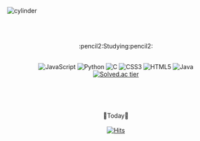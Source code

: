 
![cylinder](https://capsule-render.vercel.app/api?type=cylinder&color=timeAuto&text=JuHee's_GITHUB&fontColor=black&fontAlignY=50&fontSize=50&height=200)
<br>
<br>
<br>
<br>

<div align=center>  
:pencil2:Studying:pencil2:
<br><br>


![JavaScript](https://img.shields.io/badge/JavaScript-F7DF1E.svg?&style=for-the-badge&logo=javascript&logoColor=white)
![Python](https://img.shields.io/badge/Python-3776AB.svg?&style=for-the-badge&logo=Python&logoColor=white)
![C](https://img.shields.io/badge/C-A8B9CC.svg?&style=for-the-badge&logo=C&logoColor=white)
![CSS3](https://img.shields.io/badge/CSS3-1572B6.svg?&style=for-the-badge&logo=CSS3&logoColor=white)
![HTML5](https://img.shields.io/badge/HTML5-E34F26.svg?&style=for-the-badge&logo=HTML53&logoColor=white)
![Java](https://img.shields.io/badge/java-007396?style=for-the-badge&logo=Java&logoColor=white)
<br>
[![Solved.ac tier](http://mazassumnida.wtf/api/generate_badge?boj=wngml02)](https://solved.ac/wngml02)
<br/>
<br>

<br>
<br>

💌Today💌
<br><br>
[![Hits](https://hits.seeyoufarm.com/api/count/incr/badge.svg?url=https%3A%2F%2Fgithub.com%2Fjuuheeee%2Fjuuheeee.github.io&count_bg=%23A2A2A2&title_bg=%23FF6358&icon=&icon_color=%23AAAAAA&title=hits&edge_flat=true)](https://hits.seeyoufarm.com)
</div>

